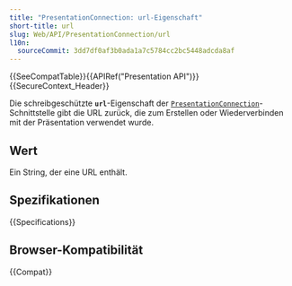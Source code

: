 ```yaml
---
title: "PresentationConnection: url-Eigenschaft"
short-title: url
slug: Web/API/PresentationConnection/url
l10n:
  sourceCommit: 3dd7df0af3b0ada1a7c5784cc2bc5448adcda8af
---
```


{{SeeCompatTable}}{{APIRef("Presentation API")}}{{SecureContext_Header}}

Die schreibgeschützte **`url`**-Eigenschaft der [`PresentationConnection`](/de/docs/Web/API/PresentationConnection)-Schnittstelle gibt die URL zurück, die zum Erstellen oder Wiederverbinden mit der Präsentation verwendet wurde.

## Wert

Ein String, der eine URL enthält.

## Spezifikationen

{{Specifications}}

## Browser-Kompatibilität

{{Compat}}
